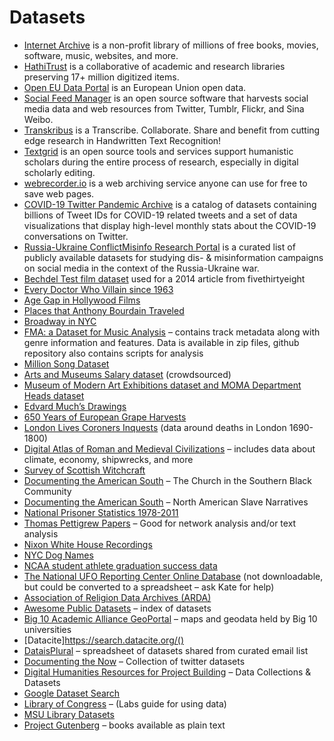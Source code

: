 # Datasets
- [Internet Archive](https://archive.org/) is a non-profit library of millions of free books, movies, software, music, websites, and more.
- [HathiTrust](https://www.hathitrust.org/) is a collaborative of academic and research libraries preserving 17+ million digitized items.
- [Open EU Data Portal](https://data.europa.eu/euodp/en/data/) is an  European Union open data.
- [Social Feed Manager](https://gwu-libraries.github.io/sfm-ui/) is an open source software that harvests social media data and web resources from Twitter, Tumblr, Flickr, and Sina Weibo.
- [Transkribus](https://transkribus.eu/) is a Transcribe. Collaborate. Share and benefit from cutting edge research in Handwritten Text Recognition!
- [Textgrid](https://textgrid.de/) is an open source tools and services support humanistic scholars during the entire process of research, especially in digital scholarly editing.
- [webrecorder.io](https://webrecorder.io/) is a web archiving service anyone can use for free to save web pages.
- [COVID-19 Twitter Pandemic Archive](https://stream.covid19misinfo.org/tweet_ids) is a catalog of datasets containing billions of Tweet IDs for COVID-19 related tweets and a set of data visualizations that display high-level monthly stats about the COVID-19 conversations on Twitter.
- [Russia-Ukraine ConflictMisinfo Research Portal](https://conflictmisinfo.org/datasets/) is a curated list of publicly available datasets for studying dis- & misinformation campaigns on social media in the context of the Russia-Ukraine war.
- [Bechdel Test film dataset](https://drive.google.com/open?id=1_Tg-xQZeb4wgG6WxaDfcQH3G1-rMw7gAu8XJpJm0Cww) used for a 2014 article from fivethirtyeight
- [Every Doctor Who Villain since 1963](https://www.theguardian.com/news/datablog/2010/jul/16/doctor-who-villains-list)
- [Age Gap in Hollywood Films](https://github.com/lynnandtonic/hollywood-age-gap)
- [Places that Anthony Bourdain Traveled](https://github.com/underthecurve/bourdain-travel-places)
- [Broadway in NYC](http://www.broadwayleague.com/research/statistics-broadway-nyc/)
- [FMA: a Dataset for Music Analysis](https://github.com/mdeff/fma) – contains track metadata along with genre information and features. Data is available in zip files, github repository also contains scripts for analysis
- [Million Song Dataset](http://millionsongdataset.com/)
- [Arts and Museums Salary dataset](https://docs.google.com/spreadsheets/d/14_cn3afoas7NhKvHWaFKqQGkaZS5rvL6DFxzGqXQa6o/edit#gid=0) (crowdsourced)
- [Museum of Modern Art Exhibitions dataset and MOMA Department Heads dataset](https://github.com/MuseumofModernArt/exhibitions)
- [Edvard Much’s Drawings](https://munch.emuseum.com/)
- [650 Years of European Grape Harvests](https://www.ncdc.noaa.gov/paleo-search/study/13194)
- [London Lives Coroners Inquests](https://github.com/sharonhoward/londonlives/tree/master/coroners_inquests) (data around deaths in London 1690-1800)
- [Digital Atlas of Roman and Medieval Civilizations](https://darmc.harvard.edu/data-availability) – includes data about climate, economy, shipwrecks, and more
- [Survey of Scottish Witchcraft](http://www.shca.ed.ac.uk/Research/witches/)
- [Documenting the American South](https://docsouth.unc.edu/docsouthdata/) – The Church in the Southern Black Community
- [Documenting the American South](https://docsouth.unc.edu/docsouthdata/) – North American Slave Narratives
- [National Prisoner Statistics 1978-2011](https://catalog.data.gov/dataset/national-prisoner-statistics-1978-2011)
- [Thomas Pettigrew Papers](https://github.com/CIRSS/DHOxSS2016) – Good for network analysis and/or text analysis
- [Nixon White House Recordings](https://www.archives.gov/open/nixon/37-wht-dataset-conversationlist.html)
- [NYC Dog Names](https://github.com/Kaz-A/dog_names/)
- [NCAA student athlete graduation success data](https://www.icpsr.umich.edu/icpsrweb/content/NCAA/data.html)
- [The National UFO Reporting Center Online Database](http://www.nuforc.org/webreports.html) (not downloadable, but could be converted to a spreadsheet – ask Kate for help) 
- [Association of Religion Data Archives (ARDA)](http://www.thearda.com/Archive/Browse.asp)
- [Awesome Public Datasets](https://github.com/awesomedata/awesome-public-datasets) – index of datasets
- [Big 10 Academic Alliance GeoPortal](https://geo.btaa.org/) – maps and geodata held by Big 10 universities
- [Datacite]https://search.datacite.org/()
- [DataisPlural](https://docs.google.com/spreadsheets/d/1wZhPLMCHKJvwOkP4juclhjFgqIY8fQFMemwKL2c64vk/edit#gid=0) – spreadsheet of datasets shared from curated email list
- [Documenting the Now](https://catalog.docnow.io/) – Collection of twitter datasets
- [Digital Humanities Resources for Project Building](http://dhresourcesforprojectbuilding.pbworks.com/w/page/69244469/Data%20Collections%20and%20Datasets) – Data Collections & Datasets
- [Google Dataset Search](https://datasetsearch.research.google.com/)
- [Library of Congress](https://labs.loc.gov/lc-for-robots?loclr=blogsig) – (Labs guide for using data)
- [MSU Library Datasets](https://lib.msu.edu/dsc/datasets/)
- [Project Gutenberg](http://www.gutenberg.org/) – books available as plain text
